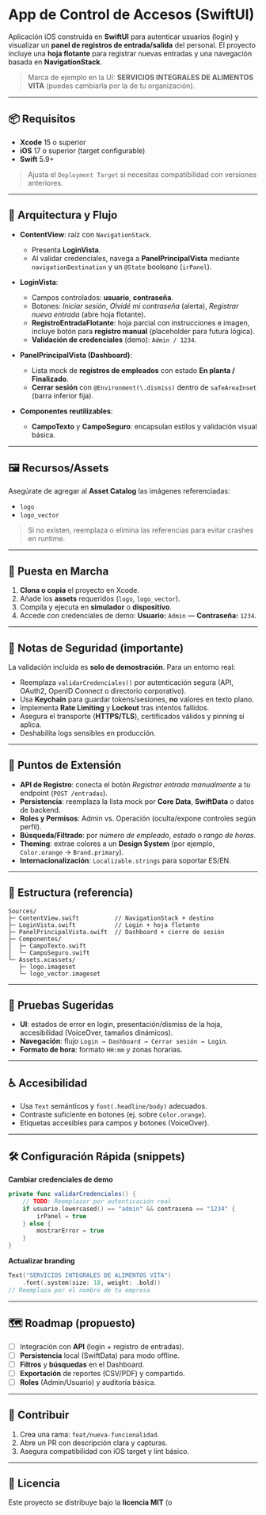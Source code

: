 # App de Control de Accesos (SwiftUI)

Aplicación iOS construida en **SwiftUI** para autenticar usuarios (login) y visualizar un **panel de registros de entrada/salida** del personal. El proyecto incluye una **hoja flotante** para registrar nuevas entradas y una navegación basada en **NavigationStack**.

> Marca de ejemplo en la UI: **SERVICIOS INTEGRALES DE ALIMENTOS VITA** (puedes cambiarla por la de tu organización).

---

## 📦 Requisitos

* **Xcode** 15 o superior
* **iOS** 17 o superior (target configurable)
* **Swift** 5.9+

> Ajusta el `Deployment Target` si necesitas compatibilidad con versiones anteriores.

---

## 🧭 Arquitectura y Flujo

* **ContentView**: raíz con `NavigationStack`.

  * Presenta **LoginVista**.
  * Al validar credenciales, navega a **PanelPrincipalVista** mediante `navigationDestination` y un `@State` booleano (`irPanel`).
* **LoginVista**:

  * Campos controlados: **usuario**, **contraseña**.
  * Botones: *Iniciar sesión*, *Olvidé mi contraseña* (alerta), *Registrar nueva entrada* (abre hoja flotante).
  * **RegistroEntradaFlotante**: hoja parcial con instrucciones e imagen, incluye botón para **registro manual** (placeholder para futura lógica).
  * **Validación de credenciales** (demo): `Admin / 1234`.
* **PanelPrincipalVista (Dashboard)**:

  * Lista mock de **registros de empleados** con estado **En planta / Finalizado**.
  * **Cerrar sesión** con `@Environment(\.dismiss)` dentro de `safeAreaInset` (barra inferior fija).
* **Componentes reutilizables**:

  * **CampoTexto** y **CampoSeguro**: encapsulan estilos y validación visual básica.

---

## 🖼️ Recursos/Assets

Asegúrate de agregar al **Asset Catalog** las imágenes referenciadas:

* `logo`
* `logo_vector`

> Si no existen, reemplaza o elimina las referencias para evitar crashes en runtime.

---

## 🚀 Puesta en Marcha

1. **Clona o copia** el proyecto en Xcode.
2. Añade los **assets** requeridos (`logo`, `logo_vector`).
3. Compila y ejecuta en **simulador** o **dispositivo**.
4. Accede con credenciales de demo: **Usuario:** `Admin` — **Contraseña:** `1234`.

---

## 🔐 Notas de Seguridad (importante)

La validación incluida es **solo de demostración**. Para un entorno real:

* Reemplaza `validarCredenciales()` por autenticación segura (API, OAuth2, OpenID Connect o directorio corporativo).
* Usa **Keychain** para guardar tokens/sesiones, **no** valores en texto plano.
* Implementa **Rate Limiting** y **Lockout** tras intentos fallidos.
* Asegura el transporte (**HTTPS/TLS**), certificados válidos y pinning si aplica.
* Deshabilita logs sensibles en producción.

---

## 🧩 Puntos de Extensión

* **API de Registro**: conecta el botón *Registrar entrada manualmente* a tu endpoint (`POST /entradas`).
* **Persistencia**: reemplaza la lista mock por **Core Data**, **SwiftData** o datos de backend.
* **Roles y Permisos**: Admin vs. Operación (oculta/expone controles según perfil).
* **Búsqueda/Filtrado**: por *número de empleado*, *estado* o *rango de horas*.
* **Theming**: extrae colores a un **Design System** (por ejemplo, `Color.orange` → `Brand.primary`).
* **Internacionalización**: `Localizable.strings` para soportar ES/EN.

---

## 🧱 Estructura (referencia)

```
Sources/
├─ ContentView.swift          // NavigationStack + destino
├─ LoginVista.swift           // Login + hoja flotante
├─ PanelPrincipalVista.swift  // Dashboard + cierre de sesión
├─ Componentes/
│  ├─ CampoTexto.swift
│  └─ CampoSeguro.swift
└─ Assets.xcassets/
   ├─ logo.imageset
   └─ logo_vector.imageset
```

---

## 🧪 Pruebas Sugeridas

* **UI**: estados de error en login, presentación/dismiss de la hoja, accesibilidad (VoiceOver, tamaños dinámicos).
* **Navegación**: flujo `Login → Dashboard → Cerrar sesión → Login`.
* **Formato de hora**: formato `HH:mm` y zonas horarias.

---

## ♿ Accesibilidad

* Usa `Text` semánticos y `font(.headline/body)` adecuados.
* Contraste suficiente en botones (ej. sobre `Color.orange`).
* Etiquetas accesibles para campos y botones (VoiceOver).

---

## 🛠️ Configuración Rápida (snippets)

**Cambiar credenciales de demo**

```swift
private func validarCredenciales() {
    // TODO: Reemplazar por autenticación real
    if usuario.lowercased() == "admin" && contrasena == "1234" {
        irPanel = true
    } else {
        mostrarError = true
    }
}
```

**Actualizar branding**

```swift
Text("SERVICIOS INTEGRALES DE ALIMENTOS VITA")
    .font(.system(size: 18, weight: .bold))
// Reemplaza por el nombre de tu empresa
```

---

## 🗺️ Roadmap (propuesto)

* [ ] Integración con **API** (login + registro de entradas).
* [ ] **Persistencia** local (SwiftData) para modo offline.
* [ ] **Filtros** y **búsquedas** en el Dashboard.
* [ ] **Exportación** de reportes (CSV/PDF) y compartido.
* [ ] **Roles** (Admin/Usuario) y auditoría básica.

---

## 🤝 Contribuir

1. Crea una rama: `feat/nueva-funcionalidad`.
2. Abre un PR con descripción clara y capturas.
3. Asegura compatibilidad con iOS target y lint básico.

---

## 📄 Licencia

Este proyecto se distribuye bajo la **licencia MIT** (o
